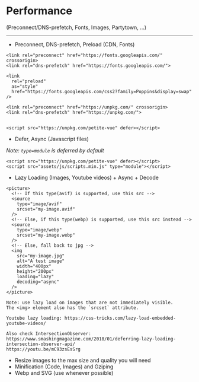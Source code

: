 # Performance

(Preconnect/DNS-prefetch, Fonts, Images, Partytown, ...)

---

- Preconnect, DNS-prefetch, Preload (CDN, Fonts)

```
<link rel="preconnect" href="https://fonts.googleapis.com/" crossorigin>
<link rel="dns-prefetch" href="https://fonts.googleapis.com/">

<link
  rel="preload"
  as="style"
  href="https://fonts.googleapis.com/css2?family=Poppins&display=swap"
/>
```

```
<link rel="preconnect" href="https://unpkg.com/" crossorigin>
<link rel="dns-prefetch" href="https://unpkg.com/">


<script src="https://unpkg.com/petite-vue" defer></script>
```

- Defer, Async (Javascript files)

_Note: `type=module` is deferred by default_

```
<script src="https://unpkg.com/petite-vue" defer></script>
<script src="assets/js/scripts.min.js" type="module"></script>
```

- Lazy Loading (Images, Youtube videos) + Async + Decode

```
<picture>
  <!-- If this type(avif) is supported, use this src -->
  <source
    type="image/avif"
    srcset="my-image.avif"
  />
  <!-- Else, if this type(webp) is supported, use this src instead -->
  <source
    type="image/webp"
    srcset="my-image.webp"
  />
  <!-- Else, fall back to jpg -->
  <img
    src="my-image.jpg"
    alt="A test image"
    width="400px"
    height="200px"
    loading="lazy"
    decoding="async"
  />
</picture>

Note: use lazy load on images that are not immediately visible.
The <img> element also has the `srcset` attribute.

Youtube lazy loading: https://css-tricks.com/lazy-load-embedded-youtube-videos/

Also check IntersectionObserver:
https://www.smashingmagazine.com/2018/01/deferring-lazy-loading-intersection-observer-api/
https://youtu.be/mC93zsEsSrg
```

- Resize images to the max size and quality you will need
- Minification (Code, Images) and Gziping
- Webp and SVG (use whenever possible)
